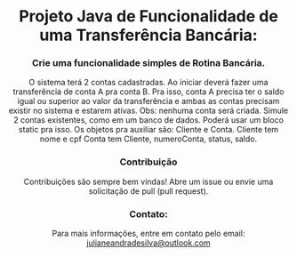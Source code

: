 <div align="center">

# Projeto Java de Funcionalidade de uma Transferência Bancária:

### Crie uma funcionalidade simples de Rotina Bancária. 
O sistema terá 2 contas cadastradas. Ao iniciar deverá fazer uma transferência de conta A pra conta B. Pra isso, conta A precisa ter o saldo igual ou superior ao valor da transferência e ambas as contas precisam existir no sistema e estarem ativas.
Obs: nenhuma conta será criada. Simule 2 contas existentes, como em um banco de dados. Poderá usar um bloco static pra isso.
Os objetos pra auxiliar são: Cliente e Conta.
Cliente tem nome e cpf 
Conta tem Cliente, numeroConta, status, saldo.
<br>
### Contribuição
Contribuições são sempre bem vindas! Abre um issue ou envie uma solicitação de pull (pull request).
<br>
### Contato:
Para mais informações, entre em contato pelo email: julianeandradesilva@outlook.com
</div>



